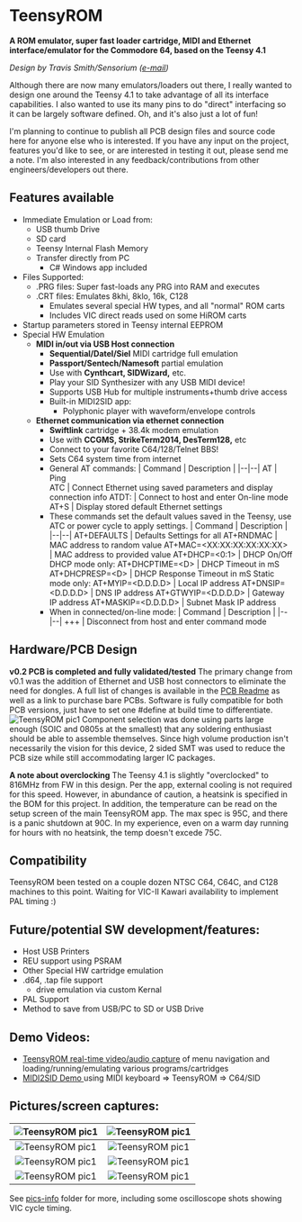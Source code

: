 # TeensyROM
**A ROM emulator, super fast loader cartridge, MIDI and Ethernet interface/emulator for the Commodore 64, based on the Teensy 4.1**

*Design by Travis Smith/Sensorium ([e-mail](mailto:travis@sensoriumembedded.com))* 

Although there are now many emulators/loaders out there, I really wanted to design one around the Teensy 4.1 to take advantage of all its interface capabilities.  I also wanted to use its many pins to do "direct" interfacing so it can be largely software defined.  Oh, and it's also just a lot of fun!

I'm planning to continue to publish all PCB design files and source code here for anyone else who is interested.   If you have any input on the project, features you'd like to see, or are interested in testing it out, please send me a note.    I'm also interested in any feedback/contributions from other engineers/developers out there.

## Features available
* Immediate Emulation or Load from:
  * USB thumb Drive
  * SD card
  * Teensy Internal Flash Memory
  * Transfer directly from PC
    * C# Windows app included
* Files Supported:
  * .PRG files: Super fast-loads any PRG into RAM and executes
  * .CRT files: Emulates 8khi, 8klo, 16k, C128
    * Emulates several special HW types, and all "normal" ROM carts 
    * Includes VIC direct reads used on some HiROM carts
* Startup parameters stored in Teensy internal EEPROM
* Special HW Emulation
  * **MIDI in/out via USB Host connection**
    * **Sequential/Datel/Siel** MIDI cartridge full emulation 
    * **Passport/Sentech/Namesoft** partial emulation
    * Use with **Cynthcart, SIDWizard,** etc.
    * Play your SID Synthesizer with any USB MIDI device!
    * Supports USB Hub for multiple instruments+thumb drive access
    * Built-in MIDI2SID app: 
      * Polyphonic player with waveform/envelope controls
  * **Ethernet communication via ethernet connection**
    * **Swiftlink** cartridge + 38.4k modem emulation
    * Use with **CCGMS, StrikeTerm2014, DesTerm128,** etc
    * Connect to your favorite C64/128/Telnet BBS!
    * Sets C64 system time from internet
    * General AT commands:
       | Command | Description |
       |--|--|
       AT | Ping  
       ATC | Connect Ethernet using saved parameters and display connection info
       ATDT<HostName>:<Port> | Connect to host and enter On-line mode
       AT+S | Display stored default Ethernet settings
    * These commands set the default values saved in the Teensy, use ATC or power cycle to apply settings.
       | Command | Description |
       |--|--|
       AT+DEFAULTS | Defaults Settings for all
       AT+RNDMAC | MAC address to random value
       AT+MAC=\<XX:XX:XX:XX:XX:XX>  | MAC address to provided value
       AT+DHCP=\<0:1> | DHCP On/Off
       DHCP mode only:
       AT+DHCPTIME=\<D> |  DHCP Timeout in mS
       AT+DHCPRESP=\<D> |  DHCP Response Timeout in mS
       Static mode only:
       AT+MYIP=<D.D.D.D> | Local IP address
       AT+DNSIP=<D.D.D.D> | DNS IP address
       AT+GTWYIP=<D.D.D.D> | Gateway IP address
       AT+MASKIP=<D.D.D.D> | Subnet Mask IP address
    * When in connected/on-line mode:
       | Command | Description |
       |--|--|
       +++ | Disconnect from host and enter command mode
  
## Hardware/PCB Design
**v0.2 PCB is completed and fully validated/tested**
The primary change from v0.1 was the addition of Ethernet and USB host connectors to eliminate the need for dongles.  A full list of changes is available in the [PCB Readme](https://github.com/SensoriumEmbedded/TeensyROM/blob/main/PCB/PCB_Readme.md) as well as a link to purchase bare PCBs.    Software is fully compatible for both PCB versions, just have to set one #define at build time to differentiate.
![TeensyROM pic1](https://github.com/SensoriumEmbedded/TeensyROM/raw/main/pics-info/v0.2/v0.2%20ang.jpg)
Component selection was done using parts large enough (SOIC and 0805s at the smallest) that any soldering enthusiast should be able to assemble themselves.   Since high volume production isn't necessarily the vision for this device, 2 sided SMT was used to reduce the PCB size while still accommodating larger IC packages.

**A note about overclocking**
The Teensy 4.1 is slightly "overclocked" to 816MHz from FW in this design. Per the app, external cooling is not required for this speed.  However, in abundance of caution, a heatsink is specified in the BOM for this project.  In addition, the temperature can be read on the setup screen of the main TeensyROM app. The max spec is 95C, and there is a panic shutdown at 90C.  In my experience, even on a warm day running for hours with no heatsink, the temp doesn't excede 75C.

## Compatibility
TeensyROM been tested on a couple dozen NTSC C64, C64C, and C128 machines to this point.  Waiting for VIC-II Kawari availability to implement PAL timing  :) 

## Future/potential SW development/features:
* Host USB Printers
* REU support using PSRAM
* Other Special HW cartridge emulation
* .d64, .tap file support
  * drive emulation via custom Kernal
* PAL Support
* Method to save from USB/PC to SD or USB Drive

## Demo Videos:
*  [TeensyROM real-time video/audio capture](https://www.youtube.com/watch?v=RyowR9huh0A) of menu navigation and loading/running/emulating various programs/cartridges
* [MIDI2SID Demo ](https://www.youtube.com/watch?v=3BsX_jxIYKY) using MIDI keyboard => TeensyROM => C64/SID
## Pictures/screen captures:
| ![TeensyROM pic1](https://github.com/SensoriumEmbedded/TeensyROM/raw/main/pics-info/v0.2/v0.2%20top.jpg) | ![TeensyROM pic1](https://github.com/SensoriumEmbedded/TeensyROM/raw/main/pics-info/v0.2/20230307_164007.jpg) | 
|:--:|:--:|
|![TeensyROM pic1](https://github.com/SensoriumEmbedded/TeensyROM/raw/main/pics-info/v0.2/20230307_163653.jpg) |![TeensyROM pic1](https://github.com/SensoriumEmbedded/TeensyROM/raw/main/pics-info/v0.2/20230308_121851%20edit.jpg)  |
|![TeensyROM pic1](https://github.com/SensoriumEmbedded/TeensyROM/raw/main/pics-info/Screen%20captures/Main%20Menu.png)|![TeensyROM pic1](https://github.com/SensoriumEmbedded/TeensyROM/raw/main/pics-info/Screen%20captures/MIDI%20to%20SID.png)|
|![TeensyROM pic1](https://github.com/SensoriumEmbedded/TeensyROM/raw/main/pics-info/Screen%20captures/Settings%20Menu.png)|![TeensyROM pic1](https://github.com/SensoriumEmbedded/TeensyROM/raw/main/pics-info/Screen%20captures/WinPC%20x-fer%20app.png)|

See [pics-info](https://github.com/SensoriumEmbedded/TeensyROM/tree/main/pics-info) folder for more, including some oscilloscope shots showing VIC cycle timing.

